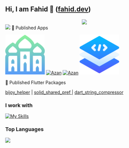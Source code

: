 ## Hi, I am Fahid 👋 ([fahid.dev](https://fahid.dev))

<div  align="center" >
<img align="center" src="https://github-readme-stats.anuraghazra1.vercel.app/api?username=fahidsarker&show_icons=true&count_private=true&theme=react"/>

</div>
<img  src="https://komarev.com/ghpvc/?username=fahidsarker&style=for-the-badge&base=956"/>
📱 Published Apps
<p>
<a href="https://play.google.com/store/apps/details?id=com.muhammadfahid.minimaladhan"><img alt="Azan" src="https://github.com/MuhammadFahidSarker/minimal_adhan/raw/master/logos/logo.png" height="126px"></a>
  <a href="https://play.google.com/store/apps/details?id=com.muhammadfahid.sqliter"><img alt="Azan" src="https://play-lh.googleusercontent.com/V6ie-a61SB2eY3NXfkJht09Q9UFYzWgXLmtgZ9qtfgm21DV7Unm9CufHJHxlLklN2Fw=w240-h480-rw" height="126px"></a>
  <a href="https://play.google.com/store/apps/details?id=com.muhammadfahid.taleajoke"><img alt="Azan" src="https://play-lh.googleusercontent.com/maUytm9r0GlfrPVly-03jc1FzlZ5An1OZcRs_ueKzWUsXvRPQ93rsuT_1ArLMw3hWw=w240-h480-rw" height="126px"></a>
    <a href="https://code.fahid.dev"><img alt="Photon" src="https://github.com/fahidsarker/photon/blob/main/public/logo/code-logo.png" height="126px"></a>
</p>

🦉 Published Flutter Packages
<p>
<a href="https://pub.dev/packages/bijoy_helper">bijoy_helper</a>
  |
<a href="https://pub.dev/packages/solid_shared_pref">solid_shared_pref </a>
    |
<a href="https://pub.dev/packages/dart_string_compressor">dart_string_compressor </a>
</p>


### I work with
[![My Skills](https://skillicons.dev/icons?i=html,css,js,ts,nextjs,react,figma,git,jest,nodejs,postgres,postman,py,tailwind,vscode,visualstudio,vercel,vite,supabase,styledcomponents,sass,regex,prisma,powershell,planetscale,mysql,md,firebase,express,emotion,electron,cloudflare,flutter,dart)](https://fahid.dev)
<div  align="right" desplay="flex">
<!-- <img style="float: right;" src="https://media.giphy.com/media/qgQUggAC3Pfv687qPC/giphy.gif"> -->
</div>

### Top Languages
  <img align="left-bottom" src="https://github-readme-stats.vercel.app/api/top-langs/?username=fahidsarker&theme=react&layout=compact&hide_border=true&langs_count=8&hide=html,css" />

